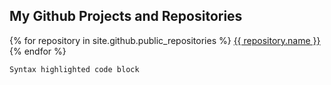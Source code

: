 ## My Github Projects and Repositories



{% for repository in site.github.public_repositories %}
  <a href='{{ repository.html_url }}'>
    {{ repository.name }}
  </a>
{% endfor %}

```markdown
Syntax highlighted code block

